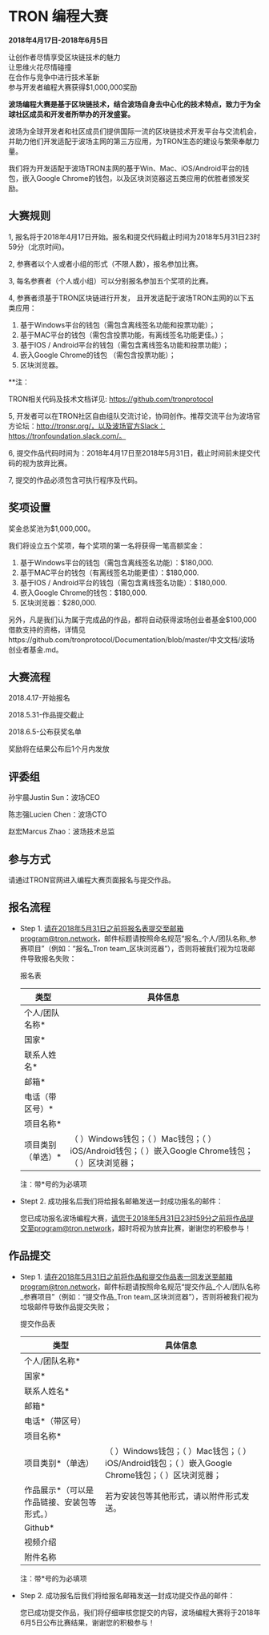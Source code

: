 # TRON 编程大赛

**2018年4月17日-2018年6月5日**

让创作者尽情享受区块链技术的魅力  
让思维火花尽情碰撞  
在合作与竞争中进行技术革新  
参与开发者编程大赛获得$1,000,000奖励

**波场编程大赛是基于区块链技术，结合波场自身去中心化的技术特点，致力于为全球社区成员和开发者所举办的开发盛宴。**

波场为全球开发者和社区成员们提供国际一流的区块链技术开发平台与交流机会， 并助力他们开发适配于波场主网的第三方应用，为TRON生态的建设与繁荣奉献力量。  

我们将为开发适配于波场TRON主网的基于Win、Mac、iOS/Android平台的钱包，嵌入Google Chrome的钱包，以及区块浏览器这五类应用的优胜者颁发奖励。

## 大赛规则

1, 报名将于2018年4月17日开始。报名和提交代码截止时间为2018年5月31日23时59分（北京时间)。

2, 参赛者以个人或者小组的形式（不限人数），报名参加比赛。

3, 每名参赛者（个人或小组）可以分别报名参加五个奖项的比赛。

4, 参赛者须基于TRON区块链进行开发， 且开发适配于波场TRON主网的以下五类应用：  
    
 1)	基于Windows平台的钱包（需包含离线签名功能和投票功能）；
 2)	基于MAC平台的钱包（需包含投票功能，有离线签名功能更佳。）；
 3)	基于IOS / Android平台的钱包（需包含离线签名功能和投票功能）；
 4)	嵌入Google Chrome的钱包 （需包含投票功能）；
 5)	区块浏览器。
 
 **注：

   TRON相关代码及技术文档详见: https://github.com/tronprotocol

5, 开发者可以在TRON社区自由组队交流讨论，协同创作。推荐交流平台为波场官方论坛：http://tronsr.org/，以及波场官方Slack：https://tronfoundation.slack.com/。

6, 提交作品代码时间为：2018年4月17日至2018年5月31日，截止时间前未提交代码的视为放弃比赛。

7, 提交的作品必须包含可执行程序及代码。

## 奖项设置

奖金总奖池为$1,000,000。  

我们将设立五个奖项，每个奖项的第一名将获得一笔高额奖金：  

1.	基于Windows平台的钱包（需包含离线签名功能）：$180,000.
2.	基于MAC平台的钱包（有离线签名功能更佳）：$180,000.
3.	基于IOS / Android平台的钱包（需包含离线签名功能）：$180,000.
4.	嵌入Google Chrome的钱包：$180,000.
5.	区块浏览器：$280,000.

另外，凡是我们认为属于完成品的作品，都将自动获得波场创业者基金$100,000借款支持的资格，详情见https://github.com/tronprotocol/Documentation/blob/master/中文文档/波场创业者基金.md。


## 大赛流程

2018.4.17-开始报名  

2018.5.31-作品提交截止  

2018.6.5-公布获奖名单  

奖励将在结果公布后1个月内发放

## 评委组

孙宇晨Justin Sun：波场CEO  

陈志强Lucien Chen：波场CTO  

赵宏Marcus Zhao：波场技术总监

## 参与方式

请通过TRON官网进入编程大赛页面报名与提交作品。

## 报名流程

+ Step 1. 请在2018年5月31日之前将报名表提交至邮箱program@tron.network，邮件标题请按照命名规范“报名_个人/团队名称_参赛项目”（例如：“报名_Tron team_区块浏览器”），否则将被我们视为垃圾邮件导致报名失败：
 
    报名表
    
    |类型|具体信息|  
    |---|---| 
    |个人/团队名称*|    
    |国家*|
    |联系人姓名*|
    |邮箱*|
    |电话（带区号）*|
    |项目名称*|
    |项目类别（单选）*|（ ）Windows钱包；（ ）Mac钱包；（ ）iOS/Android钱包；（ ）嵌入Google Chrome钱包；（ ）区块浏览器；|
    
    注：带*号的为必填项
 
+ Stept 2. 成功报名后我们将给报名邮箱发送一封成功报名的邮件：

    您已成功报名波场编程大赛，请您于2018年5月31日23时59分之前将作品提交至program@tron.network，超时将视为放弃比赛，谢谢您的积极参与！
 
 ## 作品提交
 
+ Step 1. 请在2018年5月31日之前将作品和提交作品表一同发送至邮箱program@tron.network，邮件标题请按照命名规范“提交作品_个人/团队名称_参赛项目”（例如：“提交作品_Tron team_区块浏览器”），否则将被我们视为垃圾邮件导致作品提交失败；

    提交作品表

    |类型|具体信息|
    |---|---|
    |个人/团队名称*|
    |国家*|
    |联系人姓名*|
    |邮箱*|
    |电话*（带区号）|
    |项目名称*|
    |项目类别*（单选）|（ ）Windows钱包；（ ）Mac钱包；（ ）iOS/Android钱包；（ ）嵌入Google Chrome钱包；（ ）区块浏览器；|
    |作品展示*（可以是作品链接、安装包等形式。）|若为安装包等其他形式，请以附件形式发送。|
    |Github*|
    |视频介绍|
    |附件名称|
    
    注：带*号的为必填项
 
+ Step 2. 成功报名后我们将给报名邮箱发送一封成功提交作品的邮件：

    您已成功提交作品，我们将仔细审核您提交的内容，波场编程大赛将于2018年6月5日公布比赛结果，谢谢您的积极参与！ 
 



